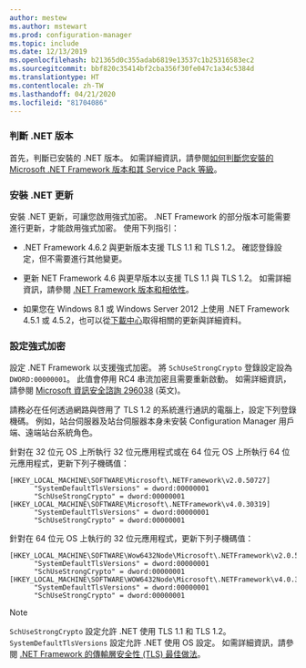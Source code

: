 ```yaml
---
author: mestew
ms.author: mstewart
ms.prod: configuration-manager
ms.topic: include
ms.date: 12/13/2019
ms.openlocfilehash: b21365d0c355adab6819e13537c1b25316583ec2
ms.sourcegitcommit: bbf820c35414bf2cba356f30fe047c1a34c5384d
ms.translationtype: HT
ms.contentlocale: zh-TW
ms.lasthandoff: 04/21/2020
ms.locfileid: "81704086"
---
```

<!-- ## Update and configure the .NET Framework to support TLS 1.2 Note: the heading in in the 2 articles (enable-tls-1-2-client & enable-tls-1-2-server) to better facilitate linking. -->

### <a name="determine-net-version"></a>判斷 .NET 版本

首先，判斷已安裝的 .NET 版本。 如需詳細資訊，請參閱[如何判斷您安裝的 Microsoft .NET Framework 版本和其 Service Pack 等級](https://support.microsoft.com/help/318785/how-to-determine-which-versions-and-service-pack-levels-of-the-microso)。

### <a name="install-net-updates"></a>安裝 .NET 更新

安裝 .NET 更新，可讓您啟用強式加密。 .NET Framework 的部分版本可能需要進行更新，才能啟用強式加密。 使用下列指引：

- .NET Framework 4.6.2 與更新版本支援 TLS 1.1 和 TLS 1.2。 確認登錄設定，但不需要進行其他變更。

- 更新 NET Framework 4.6 與更早版本以支援 TLS 1.1 與 TLS 1.2。 如需詳細資訊，請參閱 [.NET Framework 版本和相依性](https://docs.microsoft.com/dotnet/framework/migration-guide/versions-and-dependencies)。

- 如果您在 Windows 8.1 或 Windows Server 2012 上使用 .NET Framework 4.5.1 或 4.5.2，也可以從[下載中心](https://www.microsoft.com/download/details.aspx?id=42883)取得相關的更新與詳細資料。


### <a name="configure-for-strong-cryptography"></a>設定強式加密

設定 .NET Framework 以支援強式加密。 將 `SchUseStrongCrypto` 登錄設定設為 `DWORD:00000001`。 此值會停用 RC4 串流加密且需要重新啟動。 如需詳細資訊，請參閱 [Microsoft 資訊安全諮詢 296038](https://docs.microsoft.com/security-updates/SecurityAdvisories/2015/2960358) \(英文\)。

請務必在任何透過網路與啓用了 TLS 1.2 的系統進行通訊的電腦上，設定下列登錄機碼。 例如，站台伺服器及站台伺服器本身未安裝 Configuration Manager 用戶端、遠端站台系統角色。

針對在 32 位元 OS 上所執行 32 位元應用程式或在 64 位元 OS 上所執行 64 位元應用程式，更新下列子機碼值：

``` Registry
[HKEY_LOCAL_MACHINE\SOFTWARE\Microsoft\.NETFramework\v2.0.50727]
      "SystemDefaultTlsVersions" = dword:00000001
      "SchUseStrongCrypto" = dword:00000001
[HKEY_LOCAL_MACHINE\SOFTWARE\Microsoft\.NETFramework\v4.0.30319]
      "SystemDefaultTlsVersions" = dword:00000001
      "SchUseStrongCrypto" = dword:00000001
```

針對在 64 位元 OS 上執行的 32 位元應用程式，更新下列子機碼值：

``` Registry
[HKEY_LOCAL_MACHINE\SOFTWARE\Wow6432Node\Microsoft\.NETFramework\v2.0.50727]
      "SystemDefaultTlsVersions" = dword:00000001
      "SchUseStrongCrypto" = dword:00000001
[HKEY_LOCAL_MACHINE\SOFTWARE\WOW6432Node\Microsoft\.NETFramework\v4.0.30319]
      "SystemDefaultTlsVersions" = dword:00000001
      "SchUseStrongCrypto" = dword:00000001
```

> [!Note]  
> `SchUseStrongCrypto` 設定允許 .NET 使用 TLS 1.1 和 TLS 1.2。 `SystemDefaultTlsVersions` 設定允許 .NET 使用 OS 設定。 如需詳細資訊，請參閱 [.NET Framework 的傳輸層安全性 (TLS) 最佳做法](https://docs.microsoft.com/dotnet/framework/network-programming/tls)。
